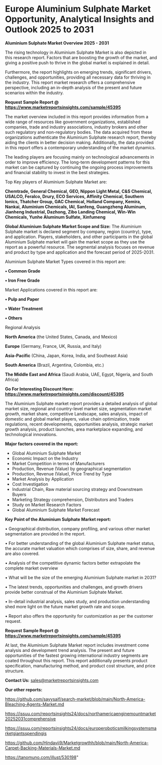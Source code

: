 # Europe Aluminium Sulphate Market Opportunity, Analytical Insights and Outlook 2025 to 2031

<Strong> Aluminium Sulphate Market Overview 2025 - 2031</strong>

The rising technology in Aluminium Sulphate Market is also depicted in this research report. Factors that are boosting the growth of the market, and giving a positive push to thrive in the global market is explained in detail.

Furthermore, the report highlights on emerging trends, significant drivers, challenges, and opportunities, providing all necessary data for thriving in the industry. This report market research offers a comprehensive perspective, including an in-depth analysis of the present and future scenarios within the industry.

<strong>Request Sample Report @ <a href=https://www.marketreportsinsights.com/sample/45395>https://www.marketreportsinsights.com/sample/45395</a></strong>

The market overview included in this report provides information from a wide range of resources like government organizations, established companies, trade and industry associations, industry brokers and other such regulatory and non-regulatory bodies. The data acquired from these organizations authenticate the Aluminium Sulphate research report, thereby aiding the clients in better decision making. Additionally, the data provided in this report offers a contemporary understanding of the market dynamics.

The leading players are focusing mainly on technological advancements in order to improve efficiency. The long-term development patterns for this market can be captured by continuing the ongoing process improvements and financial stability to invest in the best strategies.

Top Key players of Aluminium Sulphate Market are:

<strong>Chemtrade, General Chemical, GEO, Nippon Light Metal, C&S Chemical, USALCO, Feralco, Drury, ECO Services, Affinity Chemical, Southern Ionics, Thatcher Group, GAC Chemical, Holland Company, Kemira, Nankai, Aluminium Chemicals, IAI, Sanfeng, Guangzheng Aluminum, Jianheng Industrial, Dazhong, Zibo Landing Chemical, Win-Win Chemicals, Yunhe Aluminum Sulfate, Xinfumeng</strong>

<strong><b>Global Aluminium Sulphate Market Scope and Size:</b></strong>
The Aluminium Sulphate market is declared segment by company, region (country), type, and application. Players, stakeholders, and other participants in the global Aluminium Sulphate market will gain the market scope as they use the report as a powerful resource. The segmental analysis focuses on revenue and product by type and application and the forecast period of 2025-2031.

Aluminium Sulphate Market Types covered in this report are:

<strong>•  Common Grade

•  Iron Free Grade</strong>

Market Applications covered in this report are:

<strong>•  Pulp and Paper

•  Water Treatment

•  Others</strong> 

Regional Analysis

<strong>North America</strong> (the United States, Canada, and Mexico)

<strong>Europe</strong> (Germany, France, UK, Russia, and Italy)

<strong>Asia-Pacific</strong> (China, Japan, Korea, India, and Southeast Asia)

<strong>South America</strong> (Brazil, Argentina, Colombia, etc.)

<strong>The Middle East and Africa</strong> (Saudi Arabia, UAE, Egypt, Nigeria, and South Africa)

<strong>Go For Interesting Discount Here: <a href=https://www.marketreportsinsights.com/discount/45395>https://www.marketreportsinsights.com/discount/45395</a></strong>

The Aluminium Sulphate market report provides a detailed analysis of global market size, regional and country-level market size, segmentation market growth, market share, competitive Landscape, sales analysis, impact of domestic and global market players, value chain optimization, trade regulations, recent developments, opportunities analysis, strategic market growth analysis, product launches, area marketplace expanding, and technological innovations.

<strong><b>Major factors covered in the report:</b></strong>
<ul>
  <li>Global Aluminium Sulphate Market </li>
  <li>Economic Impact on the Industry</li>
  <li>Market Competition in terms of Manufacturers</li>
  <li>Production, Revenue (Value) by geographical segmentation</li>
  <li>Production, Revenue (Value), Price Trend by Type</li>
  <li>Market Analysis by Application</li>
  <li>Cost Investigation</li>
  <li>Industrial Chain, Raw material sourcing strategy and Downstream Buyers</li>
  <li>Marketing Strategy comprehension, Distributors and Traders</li>
  <li>Study on Market Research Factors</li>
  <li>Global Aluminium Sulphate Market Forecast</li>
</ul>

<strong><b>Key Point of the Aluminium Sulphate Market report:</b></strong>

• Geographical distribution, company profiling, and various other market segmentation are provided in the report.

• For better understanding of the global Aluminium Sulphate market status, the accurate market valuation which comprises of size, share, and revenue are also covered.

• Analysis of the competitive dynamic factors better extrapolate the complete market overview

• What will be the size of the emerging Aluminium Sulphate market in 2031?

• The latest trends, opportunities and challenges, and growth drivers provide better construal of the Aluminium Sulphate Market.

• In-detail industrial analysis, sales study, and production understanding shed more light on the future market growth rate and scope.

• Report also offers the opportunity for customization as per the customer request.

<strong>Request Sample Report @ <a href=https://www.marketreportsinsights.com/sample/45395>https://www.marketreportsinsights.com/sample/45395</a></strong>

At last, the Aluminium Sulphate Market report includes investment come analysis and development trend analysis. The present and future opportunities of the fastest growing international industry segments are coated throughout this report. This report additionally presents product specification, manufacturing method, and product cost structure, and price structure.

<strong>Contact Us:</strong>
sales@marketreportsinsights.com

<strong>Our other reports:</strong>

<a href=https://github.com/sayysaif/search-market/blob/main/North-America-Bleaching-Agents-Market.md>https://github.com/sayysaif/search-market/blob/main/North-America-Bleaching-Agents-Market.md</a>

<a href=https://issuu.com/reportsinsights24/docs/northamericaenginemountmarket20252031comprehensive>https://issuu.com/reportsinsights24/docs/northamericaenginemountmarket20252031comprehensive</a>

<a href=https://issuu.com/reportsinsights24/docs/europeroboticsmilkingsystemsmarketgiantsspendingis>https://issuu.com/reportsinsights24/docs/europeroboticsmilkingsystemsmarketgiantsspendingis</a>

<a href=https://github.com/Hindavii9/Marketgrowthh/blob/main/North-America-Carpet-Backing-Materials-Market.md>https://github.com/Hindavii9/Marketgrowthh/blob/main/North-America-Carpet-Backing-Materials-Market.md</a>

<a href=https://tanomuno.com/illust/530198>https://tanomuno.com/illust/530198</a>"
